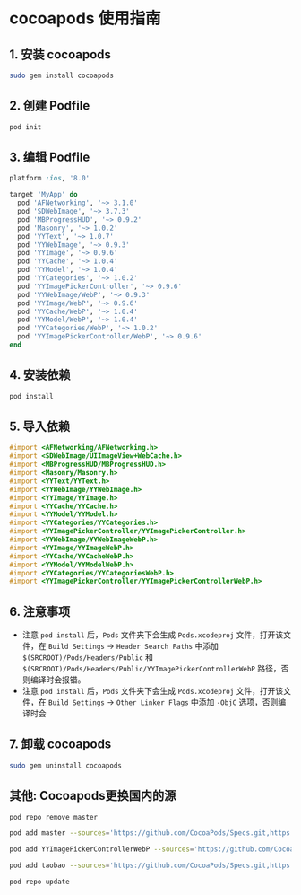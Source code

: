 
# cocoapods 使用指南

## 1. 安装 cocoapods

```bash
sudo gem install cocoapods
```

## 2. 创建 Podfile

```bash
pod init
```

## 3. 编辑 Podfile

```ruby
platform :ios, '8.0'

target 'MyApp' do
  pod 'AFNetworking', '~> 3.1.0'
  pod 'SDWebImage', '~> 3.7.3'
  pod 'MBProgressHUD', '~> 0.9.2'
  pod 'Masonry', '~> 1.0.2'
  pod 'YYText', '~> 1.0.7'
  pod 'YYWebImage', '~> 0.9.3'
  pod 'YYImage', '~> 0.9.6'
  pod 'YYCache', '~> 1.0.4'
  pod 'YYModel', '~> 1.0.4'
  pod 'YYCategories', '~> 1.0.2'
  pod 'YYImagePickerController', '~> 0.9.6'
  pod 'YYWebImage/WebP', '~> 0.9.3'
  pod 'YYImage/WebP', '~> 0.9.6'
  pod 'YYCache/WebP', '~> 1.0.4'
  pod 'YYModel/WebP', '~> 1.0.4'
  pod 'YYCategories/WebP', '~> 1.0.2'
  pod 'YYImagePickerController/WebP', '~> 0.9.6'
end
```

## 4. 安装依赖

```bash
pod install
```

## 5. 导入依赖

```objective-c
#import <AFNetworking/AFNetworking.h>
#import <SDWebImage/UIImageView+WebCache.h>
#import <MBProgressHUD/MBProgressHUD.h>
#import <Masonry/Masonry.h>
#import <YYText/YYText.h>
#import <YYWebImage/YYWebImage.h>
#import <YYImage/YYImage.h>
#import <YYCache/YYCache.h>
#import <YYModel/YYModel.h>
#import <YYCategories/YYCategories.h>
#import <YYImagePickerController/YYImagePickerController.h>
#import <YYWebImage/YYWebImageWebP.h>
#import <YYImage/YYImageWebP.h>
#import <YYCache/YYCacheWebP.h>
#import <YYModel/YYModelWebP.h>
#import <YYCategories/YYCategoriesWebP.h>
#import <YYImagePickerController/YYImagePickerControllerWebP.h>
```

## 6. 注意事项

- 注意 `pod install` 后，`Pods` 文件夹下会生成 `Pods.xcodeproj` 文件，打开该文件，在 `Build Settings` -> `Header Search Paths` 中添加 `$(SRCROOT)/Pods/Headers/Public` 和 `$(SRCROOT)/Pods/Headers/Public/YYImagePickerControllerWebP` 路径，否则编译时会报错。
- 注意 `pod install` 后，`Pods` 文件夹下会生成 `Pods.xcodeproj` 文件，打开该文件，在 `Build Settings` -> `Other Linker Flags` 中添加 `-ObjC` 选项，否则编译时会

## 7. 卸载 cocoapods

```bash
sudo gem uninstall cocoapods
```


## 其他: Cocoapods更换国内的源

```bash 
pod repo remove master

pod add master --sources='https://github.com/CocoaPods/Specs.git,https://github.com/CocoaPods/Specs.git'

pod add YYImagePickerControllerWebP --sources='https://github.com/CocoaPods/Specs.git,https://github.com/CocoaPods/Specs.git'

pod add taobao --sources='https://github.com/CocoaPods/Specs.git,https://github.com/CocoaPods/Specs.git'

pod repo update
```